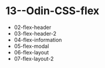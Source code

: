 # 13--Odin-CSS-flex
* 02-flex-header
* 03-flex-header-2
* 04-flex-information
* 05-flex-modal
* 06-flex-layout
* 07-flex-layout-2